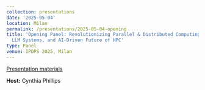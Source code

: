 ```yaml
---
collection: presentations
date: '2025-05-04'
location: Milan
permalink: /presentations/2025-05-04-opening
title: 'Opening Panel: Revolutionizing Parallel & Distributed Computing: The Quantum,
  LLM Systems, and AI-Driven Future of HPC'
type: Panel
venue: IPDPS 2025, Milan
---
```


[Presentation materials](https://www.ipdps.org/)


**Host:** Cynthia Phillips